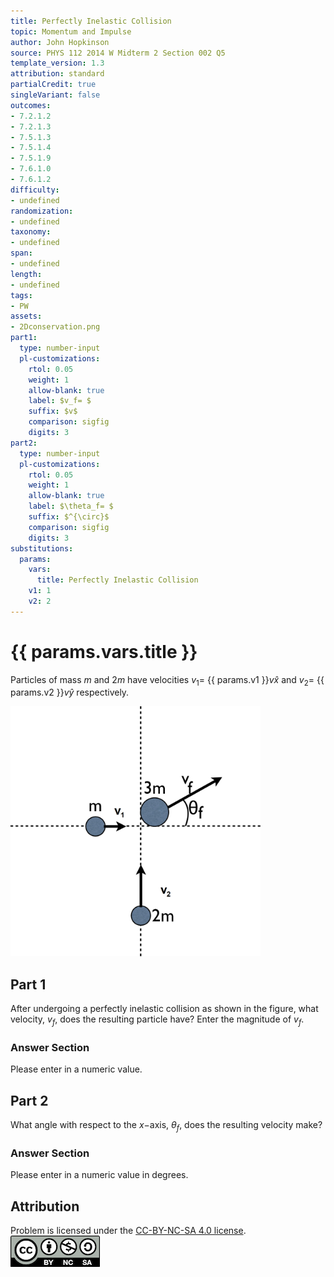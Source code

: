 ```yaml
---
title: Perfectly Inelastic Collision
topic: Momentum and Impulse
author: John Hopkinson
source: PHYS 112 2014 W Midterm 2 Section 002 Q5
template_version: 1.3
attribution: standard
partialCredit: true
singleVariant: false
outcomes:
- 7.2.1.2
- 7.2.1.3
- 7.5.1.3
- 7.5.1.4
- 7.5.1.9
- 7.6.1.0
- 7.6.1.2
difficulty:
- undefined
randomization:
- undefined
taxonomy:
- undefined
span:
- undefined
length:
- undefined
tags:
- PW
assets:
- 2Dconservation.png
part1:
  type: number-input
  pl-customizations:
    rtol: 0.05
    weight: 1
    allow-blank: true
    label: $v_f= $
    suffix: $v$
    comparison: sigfig
    digits: 3
part2:
  type: number-input
  pl-customizations:
    rtol: 0.05
    weight: 1
    allow-blank: true
    label: $\theta_f= $
    suffix: $^{\circ}$
    comparison: sigfig
    digits: 3
substitutions:
  params:
    vars:
      title: Perfectly Inelastic Collision
    v1: 1
    v2: 2
---
```

# {{ params.vars.title }}
Particles of mass $m$ and $2m$ have velocities $v_1=$ {{ params.v1 }}$v\hat{x}$ and $v_2=$ {{ params.v2 }}$v\hat{y}$ respectively.

<img src="2Dconservation.png" alt="Figure of a particle of mass m travelling to the right with velocity v1 along the x-axis and a particle of mass 2m travelling up with velocity v2 along the right axis. The two particles collide and form a resulting particle of mass 3m which moves with velocity v f at an angle theta f with respect to the x-axis." width=400>

## Part 1

After undergoing a perfectly inelastic collision as shown in the figure, what velocity, $v_f$, does the resulting particle have? Enter the magnitude of $v_f$.

### Answer Section

Please enter in a numeric value.

## Part 2

What angle with respect to the $x-$axis, $\theta_f$, does the resulting velocity make?

### Answer Section

Please enter in a numeric value in degrees.

## Attribution

Problem is licensed under the [CC-BY-NC-SA 4.0 license](https://creativecommons.org/licenses/by-nc-sa/4.0/).<br> ![The Creative Commons 4.0 license requiring attribution-BY, non-commercial-NC, and share-alike-SA license.](https://raw.githubusercontent.com/firasm/bits/master/by-nc-sa.png)